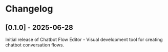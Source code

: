 # Changelog

## [0.1.0] - 2025-06-28

Initial release of Chatbot Flow Editor - Visual development tool for creating chatbot conversation flows.
